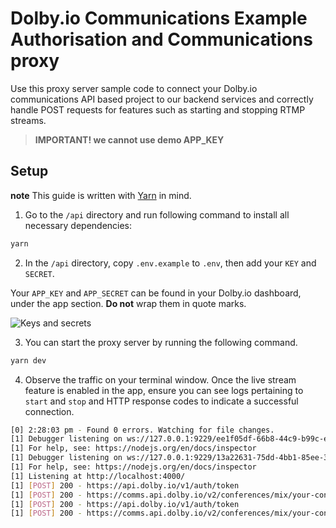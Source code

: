 # Dolby.io Communications Example Authorisation and Communications proxy

Use this proxy server sample code to connect your Dolby.io communications API based project to our backend services and correctly handle POST requests for features such as starting and stopping RTMP streams.

> **IMPORTANT! we cannot use demo APP_KEY**

## Setup

**note** This guide is written with [Yarn](https://yarnpkg.com) in mind.

1. Go to the `/api` directory and run following command to install all necessary dependencies:

```bash
yarn
```

2. In the `/api` directory, copy `.env.example` to `.env`, then add your `KEY` and `SECRET`.

Your `APP_KEY` and `APP_SECRET` can be found in your Dolby.io dashboard, under the app section. **Do not** wrap them in quote marks.

![Keys and secrets](../documentation/assets/app_keys.png)

3. You can start the proxy server by running the following command.

```bash
yarn dev
```

4. Observe the traffic on your terminal window. Once the live stream feature is enabled in the app, ensure you can see logs pertaining to `start` and `stop` and HTTP response codes to indicate a successful connection.

```bash
[0] 2:28:03 pm - Found 0 errors. Watching for file changes.
[1] Debugger listening on ws://127.0.0.1:9229/ee1f05df-66b8-44c9-b99c-e4952c0d7641
[1] For help, see: https://nodejs.org/en/docs/inspector
[1] Debugger listening on ws://127.0.0.1:9229/13a22631-75dd-4bb1-85ee-37f1a168cbb9
[1] For help, see: https://nodejs.org/en/docs/inspector
[1] Listening at http://localhost:4000/
[1] [POST] 200 - https://api.dolby.io/v1/auth/token
[1] [POST] 200 - https://comms.api.dolby.io/v2/conferences/mix/your-conference-id/rtmp/start
[1] [POST] 200 - https://api.dolby.io/v1/auth/token
[1] [POST] 200 - https://comms.api.dolby.io/v2/conferences/mix/your-conference-id/rtmp/stop
```
